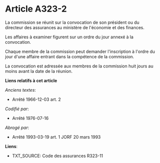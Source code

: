 # Article A323-2

La commission se réunit sur la convocation de son président ou du directeur des assurances au ministère de l'économie et des
finances.

Les affaires à examiner figurent sur un ordre du jour annexé à la convocation.

Chaque membre de la commission peut demander l'inscription à l'ordre du jour d'une affaire entrant dans la compétence de la
commission.

La convocation est adressée aux membres de la commission huit jours au moins avant la date de la réunion.

**Liens relatifs à cet article**

_Anciens textes_:

  - Arrêté 1966-12-03 art. 2

_Codifié par_:

  - Arrêté 1976-07-16

_Abrogé par_:

  - Arrêté 1993-03-19 art. 1 JORF 20 mars 1993

**Liens**:

  - TXT_SOURCE: Code des assurances R323-11
